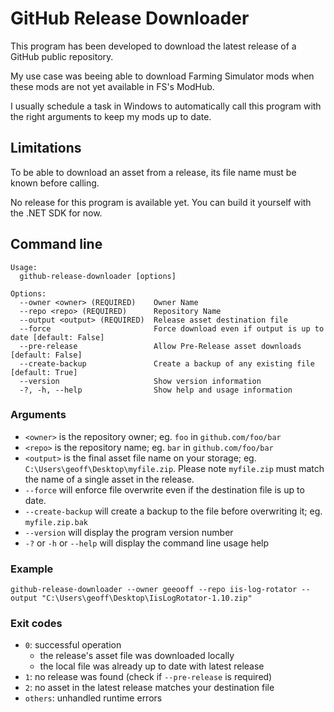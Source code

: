 # GitHub Release Downloader

This program has been developed to download the latest release of a GitHub public repository.

My use case was beeing able to download Farming Simulator mods when these mods are not yet available in FS's ModHub.

I usually schedule a task in Windows to automatically call this program with the right arguments to keep my mods up to date.

## Limitations

To be able to download an asset from a release, its file name must be known before calling.

No release for this program is available yet. You can build it yourself with the .NET SDK for now.

## Command line

```
Usage:
  github-release-downloader [options]

Options:
  --owner <owner> (REQUIRED)    Owner Name
  --repo <repo> (REQUIRED)      Repository Name
  --output <output> (REQUIRED)  Release asset destination file
  --force                       Force download even if output is up to date [default: False]
  --pre-release                 Allow Pre-Release asset downloads [default: False]
  --create-backup               Create a backup of any existing file [default: True]
  --version                     Show version information
  -?, -h, --help                Show help and usage information
```

### Arguments

- `<owner>` is the repository owner;
  eg. `foo` in `github.com/foo/bar`
- `<repo>` is the repository name;
  eg. `bar` in `github.com/foo/bar`
- `<output>` is the final asset file name on your storage;
  eg. `C:\Users\geoff\Desktop\myfile.zip`.
  Please note `myfile.zip` must match the name of a single asset in the release.
- `--force` will enforce file overwrite even if the destination file is up to date.
- `--create-backup` will create a backup to the file before overwriting it;
  eg. `myfile.zip.bak`
- `--version` will display the program version number
- `-?` or `-h` or `--help` will display the command line usage help

### Example
```shell
github-release-downloader --owner geeooff --repo iis-log-rotator --output "C:\Users\geoff\Desktop\IisLogRotator-1.10.zip"
```

### Exit codes

- `0`: successful operation
    - the release's asset file was downloaded locally
    - the local file was already up to date with latest release
- `1`: no release was found (check if `--pre-release` is required)
- `2`: no asset in the latest release matches your destination file
- `others`: unhandled runtime errors
